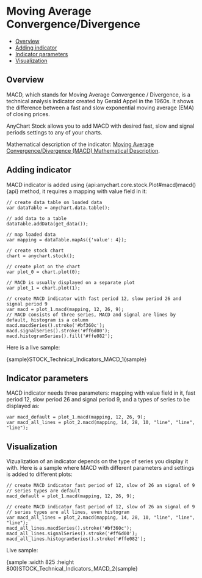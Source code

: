 # Moving Average Convergence/Divergence

* [Overview](#overview)
* [Adding indicator](#adding_indicator)
* [Indicator parameters](#indicator_parameters)
* [Visualization](#visualization)

## Overview

MACD, which stands for Moving Average Convergence / Divergence, is a technical analysis indicator created by Gerald Appel in the 1960s. It shows the difference between a fast and slow exponential moving average (EMA) of closing prices.

AnyChart Stock allows you to add MACD with desired fast, slow and signal periods settings to any of your charts.

Mathematical description of the indicator: [Moving Average Convergence/Divergence (MACD) Mathematical Description](Mathematical_Description).

## Adding indicator

MACD indicator is added using {api:anychart.core.stock.Plot#macd}macd(){api} method, it requires a mapping with value field in it:

```
// create data table on loaded data
var dataTable = anychart.data.table();

// add data to a table
dataTable.addData(get_data());

// map loaded data
var mapping = dataTable.mapAs({'value': 4});

// create stock chart
chart = anychart.stock();

// create plot on the chart
var plot_0 = chart.plot(0);

// MACD is usually displayed on a separate plot
var plot_1 = chart.plot(1);

// create MACD indicator with fast period 12, slow period 26 and signal period 9
var macd = plot_1.macd(mapping, 12, 26, 9);
// MACD consists of three series, MACD and signal are lines by default, histogram is a column
macd.macdSeries().stroke('#bf360c');
macd.signalSeries().stroke('#ff6d00');
macd.histogramSeries().fill('#ffe082');

```

Here is a live sample:

{sample}STOCK\_Technical\_Indicators\_MACD\_1{sample}

## Indicator parameters

MACD indicator needs three parameters: mapping with value field in it, fast period 12, slow period 26 and signal period 9, and a types of series to be displayed as:

```
var macd_default = plot_1.macd(mapping, 12, 26, 9);
var macd_all_lines = plot_2.macd(mapping, 14, 28, 10, "line", "line", "line");
```

## Visualization

Vizualization of an indicator depends on the type of series you display it with. Here is a sample where MACD with different parameters and settings is added to different plots:

```
// create MACD indicator fast period of 12, slow of 26 an signal of 9
// series types are default 
macd_default = plot_1.macd(mapping, 12, 26, 9);

// create MACD indicator fast period of 12, slow of 26 an signal of 9
// series types are all lines, even histogram
var macd_all_lines = plot_2.macd(mapping, 14, 28, 10, "line", "line", "line");
macd_all_lines.macdSeries().stroke('#bf360c');
macd_all_lines.signalSeries().stroke('#ff6d00');
macd_all_lines.histogramSeries().stroke('#ffe082');  
```

Live sample:

{sample :width 825 :height 800}STOCK\_Technical\_Indicators\_MACD\_2{sample}